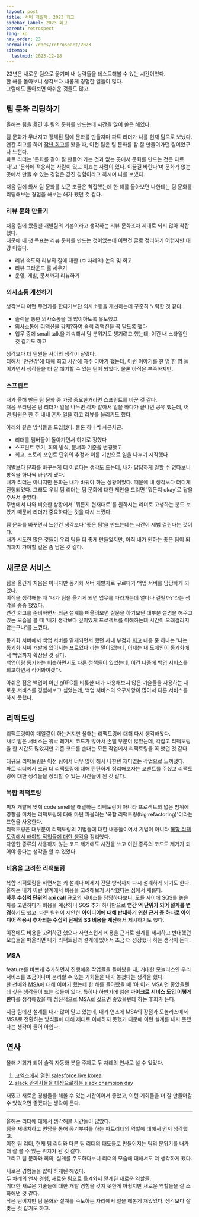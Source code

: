 ```yaml
---
layout: post
title: 서버 개발자, 2023 회고
sidebar_label: 2023 회고
parent: retrospect
lang: ko
nav_order: 23
permalink: /docs/retrospect/2023
sitemap:
  lastmod: 2023-12-18
---
```


23년은 새로운 팀으로 옮기며 내 능력들을 테스트해볼 수 있는 시간이었다.  
한 해를 돌아보니 생각보다 새롭게 경험한 일들이 많다.  
그럼에도 돌아보면 아쉬운 것들도 많고.


## 팀 문화 리딩하기

올해는 팀을 옮긴 후 팀의 문화를 만드는데 시간을 많이 쏟은 해였다.

팀 문화가 무너지고 정체된 팀에 문화를 만들자며 파트 리더가 나를 현재 팀으로 보냈다.  
연간 회고를 하며 [작년 회고](/docs/retrospect/2022)를 봤을 때, 이전 팀은 팀 문화를 참 잘 만들어가던 팀이었구나 느낀다.  
파트 리더는 '문화를 같이 잘 만들어 가는 것과 없는 곳에서 문화를 만드는 것은 다르다'고 '문화에 적응하는 사람이 있고 이끄는 사람이 있다. 이끌길 바란다'며 문화가 없는 곳에서 만들 수 있는 경험은 값진 경험이라고 하시며 나를 보냈다.

처음 팀에 와서 팀 문화를 보곤 조금은 착잡했는데 한 해를 돌아보면 나한테는 팀 문화를 리딩해보는 경험을 해보는 해가 됐던 것 같다.


### 리뷰 문화 만들기

처음 팀에 왔을땐 개발팀의 기본이라고 생각하는 리뷰 문화조차 제대로 되지 않아 착잡했다.  
때문에 내 첫 목표는 리뷰 문화를 만드는 것이었는데 이런건 글로 정리하기 어렵지만 대강 이렇다.
- 리뷰 속도와 리뷰의 질에 대한 (수 차례의) 논의 및 회고
- 리뷰 그라운드 룰 세우기
- 운영, 개발, 문서까지 리뷰하기

### 의사소통 개선하기

생각보다 어떤 무언가를 한다기보단 의사소통을 개선하는데 꾸준히 노력한 것 같다.  
- 슬랙을 통한 의사소통을 더 많이하도록 유도했고
- 의사소통에 리액션을 강제?하여 슬랙 리액션을 꼭 달도록 했다  
- 업무 중에 small talk을 계속해서 팀 분위기도 챙기려고 했는데, 이건 내 스타일인 것 같기도 하고  

생각보다 더 팀원들 사이의 생각이 달랐다.  
더해서 '안전감'에 대해 회고 시간에 자주 이야기 했는데, 이런 이야기를 한 명 한 명 들어가면서 생각들을 더 잘 얘기할 수 있는 팀이 되었다. 물론 아직은 부족하지만.


### 스프린트

내가 올해 만든 팀 문화 중 가장 중요한거라면 스프린트를 바꾼 것 같다.  
처음 우리팀은 팀 리더가 일을 나누면 각자 알아서 일을 하다가 끝나면 공유 했는데, 어떤 팀원은 한 주 내내 혼자 일을 하고 리뷰를 올리기도 했다.  


아래와 같은 방식들을 도입했다. 물론 하나씩 차근차근.
- 리더를 멤버들이 돌아가면서 하기로 정했다
- 스프린트 주기, 회의 방식, 문서화 기준을 변경했고
- 회고, 스토리 포인트 단위의 추정과 이를 기반으로 일을 나누기 시작했다
 
개발보다 문화를 바꾸는게 더 어렵다는 생각도 드는데, 내가 답답하게 일할 수 없다보니 방식을 하나씩 바꾸게 됐다.  
내가 리더는 아니지만 문화는 내가 바꿔야 하는 상황이었다.
때문에 내 생각보다 더디게 진행되었다. 그래도 우리 팀 리더는 팀 문화에 대한 제안을 드리면 '뭐든지 okay'로 답을 주셔서 좋았다.  
주변에서 나와 비슷한 상황에서 '뭐든지 현재대로'를 원하시는 리더로 고생하는 분도 보았기 때문에 리더가 중요하다는 것을 다시 느꼈다.

팀 문화를 바꾸면서 느낀건 생각보다 '좋은 팀'을 만드는데는 시간이 제법 걸린다는 것이다.  
내가 시도한 많은 것들이 우리 팀을 더 좋게 만들었지만, 아직 내가 원하는 좋은 팀이 되기까지 가야할 길은 좀 남은 것 같다.


## 새로운 서비스

팀을 옮긴게 처음은 아니지만 동기화 서버 개발자로 구르다가 백업 서버를 담당하게 되었다.  
이직을 생각해볼 때 '내가 팀을 옮기게 되면 업무를 따라가는데 얼마나 걸릴까?'라는 생각을 종종 했었다.  
연간 회고를 준비하면서 최근 설계를 떠올려보면 질문을 하기보단 대부분 설명을 해주고 있는 모습을 볼 때 '내가 생각보다 깊이있게 프로젝트를 이해하는데 시간이 오래걸리지 않는구나'를 느꼈다.

동기화 서버에서 백업 서버를 맡게되면서 했던 사내 부검과 [회고](/docs/retrospect/theme/sync) 내용 중 하나는 '나는 동기화 서버 개발에 있어서는 프로였다'라는 말이었는데, 이제는 내 도메인이 동기화에서 백업까지 확장된 것 같다.  
백업이랑 동기화는 비슷하면서도 다른 정책들이 있었는데, 이건 나중에 백업 서비스를 회고하면서 적어봐야겠다.

아쉬운 점은 백업이 아닌 gRPC를 비롯한 내가 사용해보지 않은 기술들을 사용하는 새로운 서비스를 경험해보고 싶었는데, 백업 서비스의 요구사항이 많아서 다른 서비스를 하지 못했다.


## 리팩토링

리팩토링이야 매일같이 하는거지만 올해는 리팩토링에 대해 다시 생각해봤다.  
새로 맡은 서비스는 워낙 레거시 코드가 많아서 손댈 부분이 많았는데, 각잡고 리팩토링을 한 시간도 많았지만 기존 코드를 손대는 모든 작업에서 리팩토링을 꼭 했던 것 같다.

대규모 리팩토링은 이전 팀에서 너무 많이 해서 나한텐 재미없는 작업으로 느껴졌다.  
파트 리더께서 조금 더 리팩토링에 대해 탄탄하게 정리해보자는 코멘트를 주셨고 리팩토링에 대한 생각들을 정리할 수 있는 시간들이 된 것 같다.

### 복합 리팩토링

피쳐 개발에 맞춰 code smell을 해결하는 리팩토링이 아니라 프로젝트의 넓은 범위에 영향을 미치는 리팩토링에 대해 마틴 파울러는 '복합 리팩토링(big refactoring)'이라는 표현을 사용한다.  
리팩토링은 대부분이 리팩토링의 기법들에 대한 내용들이어서 기법이 아니라 [복합 리팩토링에서 해야할 작업들에 대한 생각](/docs/refactoring/my-refactoring)을 정리했다.  
다양한 종류의 사용하지 않는 코드 제거에도 시간을 쓰고 이런 종류의 코드도 제거가 되어야 좋다는 생각을 할 수 있었다.

### 비용을 고려한 리팩토링

복합 리팩토링을 하면서는 키 설계나 메세지 전달 방식까지 다시 설계하게 되기도 한다.  
올해는 내가 이런 설계에서 비용을 고려해보기 시작했다는 점에서 새롭다.  
**하루 수십억 단위의 api call** 규모의 서비스를 담당하다보니, 모듈 사이에 SQS를 놓을까를 고민하다가 비용을 계산하니 SQS 추가 하나만으로 **연간 억 단위가 되어 설계를 변경**하기도 했고, 다른 팀원이 제안한 **아이디어에 대해 반대하기 위한 근거 중 하나로 아이디어 적용시 추가되는 수십억 단위의 S3 비용을 계산**해서 제시하기도 했다.

이전에도 비용을 고려하긴 했으나 자연스럽게 비용을 근거로 설계를 제시하고 반대했던 모습들을 떠올리면 내가 리팩토링과 설계에 있어서 조금 더 성장했나 하는 생각이 든다.

### MSA

feature를 바쁘게 추가하면서 진행해온 작업들을 돌아봤을 때, 거대한 모놀리스인 우리 서비스를 조금이나마 분리할 수 있는 기회들을 내가 놓쳤다는 생각을 했다.  
한 선배와 [MSA](/docs/design/msa)에 대해 이야기 했는데 한 해를 돌아봤을 때 '아 이거 MSA'면 좋았을텐데 싶은 생각들이 드는 것들이 있다. 특히나 하반기에 읽은 **마이크로 서비스 도입 이렇게 한다**를 생각해봤을 때 점진적으로 MSA로 갔으면 좋았을텐데 하는 후회가 든다.

지금 팀에선 설계를 내가 많이 맡고 있는데, 내가 연초에 MSA의 장점과 모놀리스에서 MSA로 전환하는 방식들에 대해 제대로 이해하지 못했기 때문에 이런 설계를 내지 못했다는 생각이 들어 아쉽다.


## 연사

올해 기회가 되어 슬랙 자동화 봇을 주제로 두 차례의 연사로 설 수 있었다.
1. [코엑스에서 열린 salesforce live korea](https://www.salesforce.com/kr/events/sflive-korea-23/)
2. [slack 관계사들을 대상으로하는 slack champion day](https://slack-champion-day2023.splashthat.com/)

재밌고 새로운 경험들을 해볼 수 있는 시간이어서 좋았고, 이런 기회들을 더 잘 만들어갈 수 있었으면 좋겠다는 생각이 든다.

---

올해는 리더에 대해서 생각해볼 시간들이 많았다.    
팀을 재배치하고 면담을 통해 동기부여를 하는 파트리더의 역할에 대해서 먼저 생각했고.  
이전 팀 리더, 현재 팀 리더와 다른 팀 리더의 태도들로 만들어지는 팀의 분위기를 내가 더 잘 볼 수 있는 위치가 된 것 같다.  
그리고 팀 문화와 회의, 설계를 주도하다보니 리더의 모습에 대해서도 더 생각하게 됐다.

새로운 경험들을 많이 하게된 해였다.  
두 차례의 연사 경험, 새로운 팀으로 옮겨와서 맡게된 새로운 역할들.    
기대한 새로운 기술들에 대한 개발 경험을 갖지 못한게 아쉽지만 새로운 역할들을 잘 소화해낸 것 같다.  
작은 팀이지만 팀 문화와 설계를 주도하는 자리에서 일을 해본게 재밌었다. 생각보다 잘 맞는 것 같기도 하고.
